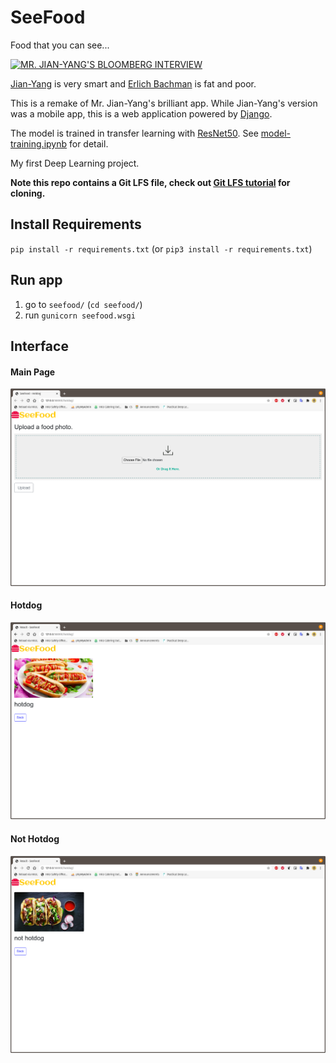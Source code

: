 # SeeFood
Food that you can see...

[![MR. JIAN-YANG'S BLOOMBERG INTERVIEW](https://img.youtube.com/vi/NN1ctbKoXTc/0.jpg)](https://www.youtube.com/watch?v=NN1ctbKoXTc)

[Jian-Yang](https://silicon-valley.fandom.com/wiki/J%C3%ACan-Y%C3%A1ng) is very smart and [Erlich Bachman](https://silicon-valley.fandom.com/wiki/Erlich_Bachman) is fat and poor. 

This is a remake of Mr. Jian-Yang's brilliant app. While Jian-Yang's version was a mobile app, this is a web application powered by [Django](https://www.djangoproject.com/).

The model is trained in transfer learning with [ResNet50](https://iq.opengenus.org/resnet50-architecture/). See [model-training.ipynb](model-training.ipynb) for detail. 

My first Deep Learning project. 

**Note this repo contains a Git LFS file, check out [Git LFS tutorial](https://github.com/git-lfs/git-lfs/wiki/Tutorial#pulling-and-cloning) for cloning.**

## Install Requirements
`pip install -r requirements.txt` (or `pip3 install -r requirements.txt`)

## Run app
1. go to `seefood/` (`cd seefood/`)
2. run `gunicorn seefood.wsgi`

## Interface
#### Main Page
<img src="demo_photo/main.png" width="600">

#### Hotdog
<img src="demo_photo/hotdog.png" width="600">

#### Not Hotdog
<img src="demo_photo/not-hotdog.png" width="600">
